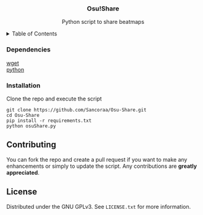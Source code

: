 <h3 align="center">Osu!Share</h3>
<p align="center">Python script to share beatmaps</p>

<details>
 <summary>Table of Contents</summary>
 <ol>
  <li><a href="#dependencies">Dependencies</a></li>
  <li><a href="#installation">Installation</a></li>
  <li><a href="#contributing">Contributing</a></li>
  <li><a href="#license">License</a></li>
 </ol>
 </details>
 
 ### Dependencies
 
 [wget](https://eternallybored.org/misc/wget/)\
 [python](https://www.python.org/downloads/)
 
 ### Installation
 
 Clone the repo and execute the script
 
 ```
 git clone https://github.com/Sancoraa/Osu-Share.git
 cd Osu-Share
 pip install -r requirements.txt
 python osuShare.py
 ```

## Contributing

You can fork the repo and create a pull request if you want to make any enhancements or simply to update the script. Any contributions are **greatly appreciated**.

## License

Distributed under the GNU GPLv3. See `LICENSE.txt` for more information.
